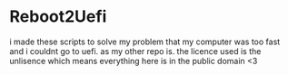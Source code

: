 # Reboot2Uefi
i made these scripts to solve my problem that my computer was too fast and i couldnt go to uefi.
as my other repo is. the licence used is the unlisence
which means everything here is in the public domain
<3
